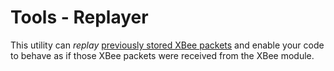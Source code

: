 # Tools - Replayer

This utility can *replay* [previously stored XBee packets](recorder.hmtl) and enable your code to behave as if
those XBee packets were received from the XBee module.